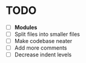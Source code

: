 # TODO #

- [ ] **Modules**
- [ ] Split files into smaller files
- [ ] Make codebase neater
- [ ] Add more comments
- [ ] Decrease indent levels
